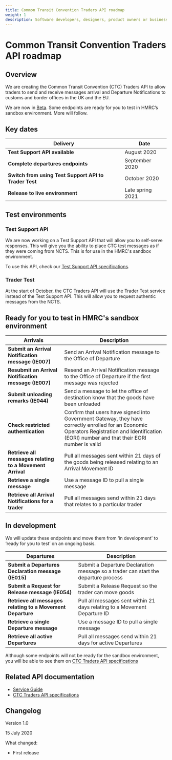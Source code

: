 ```yaml
---
title: Common Transit Convention Traders API roadmap
weight: 1
description: Software developers, designers, product owners or business analysts - see how you can integrate your software with Common Transit Convention Traders API.
---
```


# Common Transit Convention Traders API roadmap

## Overview

We are creating  the Common Transit Convention (CTC) Traders API to allow traders to send and receive messages arrival and Departure Notifications to customs and border offices in the UK and the EU.  


We are now in [Beta](https://www.gov.uk/help/beta). Some endpoints are ready for you to test in HMRC’s sandbox environment. More will follow.



## Key dates


| **Delivery** | **Date** |
|------|-------------|
|**Test Support API available**| August 2020|
|**Complete departures endpoints**| September 2020 |
|**Switch from using Test Support API to Trader Test**| October 2020 |
|**Release to live environment**| Late spring 2021 |

## Test environments

### Test Support API 

We are now working on a Test Support API that will allow you to self-serve responses. This will give you the ability to place CTC test messages as if they were coming from NCTS. This is for use in the HMRC's sandbox environment.  

To use this API, check our [Test Support API specifications]( https://developer.qa.tax.service.gov.uk/api-documentation/docs/api/service/common-transit-convention-traders-test-support/1.0).

### Trader Test

At the start of October, the CTC Traders API will use the Trader Test service instead of the Test Support API. This will allow you to request authentic messages from the NCTS. 


## Ready for you to test in HMRC's sandbox environment

| **Arrivals** | **Description** |
|------|-------------|
|**Submit an Arrival Notification message (IE007)** |Send an Arrival Notification message to the Office of Departure|
|**Resubmit an Arrival Notification message (IE007)**|Resend an Arrival Notification message to the Office of Departure if the first message was rejected|
|**Submit unloading remarks (IE044)** |Send a message to let the office of destination know that the goods have been unloaded|
|**Check restricted authentication**|Confirm that users have signed into Government Gateway, they have correctly enrolled for an Economic Operators Registration and Identification (EORI) number and that their EORI number is valid|
|**Retrieve all messages relating to a Movement Arrival**|Pull all messages sent within 21 days of the goods being released relating to an Arrival Movement ID|
|**Retrieve a single message** |Use a message ID to pull a single message|
|**Retrieve all Arrival Notifications for a trader**|Pull all messages send within 21 days that relates to a particular trader|  



## In development

We will update these endpoints and move them from ‘in development’ to ‘ready for you to test’ on an ongoing basis.

|**Departures**|**Description**|
|----|-----------|
|**Submit  a Departures Declaration message (IE015)** |Submit a Departure Declaration message so a trader can start the departure process|
|**Submit a Request for Release message (IE054)**|Submit a Release Request so the trader can move goods|
|**Retrieve all messages relating to a Movement Departure**|Pull all messages sent within 21 days relating to a Movement Departure ID |
|**Retrieve a single Departure message** |Use a message ID to pull a single message|
|**Retrieve all active Departures**|Pull all messages send within 21 days for active Departures|  

Although some endpoints will not be ready for the sandbox environment, you will be able to see them on [CTC Traders API specifications](https://developer.service.hmrc.gov.uk/api-documentation/docs/api/service/common-transit-convention-traders/1.0)



## Related API documentation
<!--- Section owner: MTD Programme --->

  * [Service Guide](https://developer.tax.service.gov.uk/guides/common-transit-convention-traders-service-guide/)
  * [CTC Traders API specifications](https://developer.service.hmrc.gov.uk/api-documentation/docs/api/service/common-transit-convention-traders/1.0)

## Changelog
<!--- Section owner: MTD Programme --->

Version 1.0

15 July 2020

What changed:

* First release
